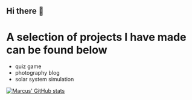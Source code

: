 ## Hi there 👋

# A selection of projects I have made can be found below
- quiz game
- photography blog
- solar system simulation


[![Marcus' GitHub stats](https://github-readme-stats.vercel.app/api?username=mallen234)](https://github.com/anuraghazra/github-readme-stats)


<!--
**mallen234/mallen234** is a ✨ _special_ ✨ repository because its `README.md` (this file) appears on your GitHub profile.

Here are some ideas to get you started:

- 🔭 I’m currently working on ...
- 🌱 I’m currently learning ...
- 👯 I’m looking to collaborate on ...
- 🤔 I’m looking for help with ...
- 💬 Ask me about ...
- 📫 How to reach me: ...
- 😄 Pronouns: ...
- ⚡ Fun fact: ...
-->
